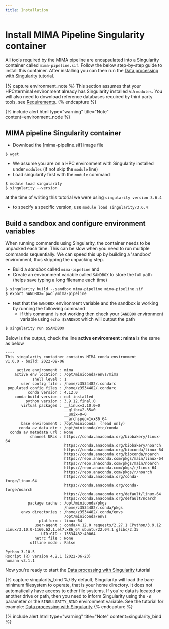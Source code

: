 ```yaml
---
title: Installation
---
```


# Install MIMA Pipeline Singularity container

All tools required by the MIMA pipeline are encapsulated into a Singularity container called `mima-pipeline.sif`. Follow the below step-by-step guide to install this container. After installing you can then run the [Data processing with Singularity](tutorials/tutorial-with-singularity) tutorial.

{% capture environment_note %}
This section assumes that your HPC/terminal environment already has Singularity installed via `modules`. You will also need to download reference databases required by third party tools, see [Requirements](requirements.md).
{% endcapture %}

{% include alert.html type="warning" title="Note" content=environment_node %}


## MIMA pipeline Singularity container

- Download the [mima-pipeline.sif] image file

```
$ wget
```

- We assume you are on a HPC environment with Singularity installed under `modules` (if not skip the `module` line)
- Load singularity first with the `module` command

```
$ module load singularity
$ singularity --version
```
at the time of writing this tutorial we were using `singularity version 3.6.4`
  - to specify a specific version, use `module load singularity/3.6.4`

## Build a sandbox and configure environment variables

When running commands using Singularity, the container needs to be unpacked each time. This can be slow when you need to run multiple commands sequentially. We can speed this up by building a 'sandbox' environment, thus skipping the unpacking step.

- Build a *sandbox* called `mima-pipeline` and
- Create an environment variable called `SANDBOX` to store the full path (helps save typing a long filename each time)

```
$ singularity build --sandbox mima-pipeline mima-pipeline.sif
$ export SANDBOX=`pwd`/mima-pipeline
```

- test that the `SANDBOX` environment variable and the sandbox is working by running the following command
  - if this command is not working then check your `SANDBOX` environment variable using `echo $SANDBOX` which will output the path

```
$ singularity run $SANDBOX
```

Below is the output, check the line **active environment : mima** is the same as below  
```
----
This singularity container contains MIMA conda environment
v1.0.0 - build: 2022-09-06

     active environment : mima
    active env location : /opt/miniconda/envs/mima
            shell level : 1
       user config file : /home/z3534482/.condarc
 populated config files : /home/z3534482/.condarc
          conda version : 4.12.0
    conda-build version : not installed
         python version : 3.9.12.final.0
       virtual packages : __linux=3.10.0=0
                          __glibc=2.35=0
                          __unix=0=0
                          __archspec=1=x86_64
       base environment : /opt/miniconda  (read only)
      conda av data dir : /opt/miniconda/etc/conda
  conda av metadata url : None
           channel URLs : https://conda.anaconda.org/biobakery/linux-64
                          https://conda.anaconda.org/biobakery/noarch
                          https://conda.anaconda.org/bioconda/linux-64
                          https://conda.anaconda.org/bioconda/noarch
                          https://repo.anaconda.com/pkgs/main/linux-64
                          https://repo.anaconda.com/pkgs/main/noarch
                          https://repo.anaconda.com/pkgs/r/linux-64
                          https://repo.anaconda.com/pkgs/r/noarch
                          https://conda.anaconda.org/conda-forge/linux-64
                          https://conda.anaconda.org/conda-forge/noarch
                          https://conda.anaconda.org/default/linux-64
                          https://conda.anaconda.org/default/noarch
          package cache : /opt/miniconda/pkgs
                          /home/z3534482/.conda/pkgs
       envs directories : /home/z3534482/.conda/envs
                          /opt/miniconda/envs
               platform : linux-64
             user-agent : conda/4.12.0 requests/2.27.1 CPython/3.9.12 Linux/3.10.0-1160.62.1.el7.x86_64 ubuntu/22.04.1 glibc/2.35
                UID:GID : 13534482:40064
             netrc file : None
           offline mode : False

Python 3.10.5
Rscript (R) version 4.2.1 (2022-06-23)
humann v3.1.1
```

Now you're ready to start the [Data processing with Singularity](tutorials/tutorial-with-singularity) tutorial

{% capture singularity_bind %}
By default, Singularity will load the bare minimum filesystem to operate, that is your home directory. It does not automatically have access to other file systems. If you're data is located on another drive or path, then you need to inform Singularity using the `-B` parameter or the `SINGULARITY_BIND` environment variable. See the tutorial for example: [Data processing with Singularity](tutorials/tutorial-with-singularity)
{% endcapture %}

{% include alert.html type="warning" title="Note" content=singularity_bind %}